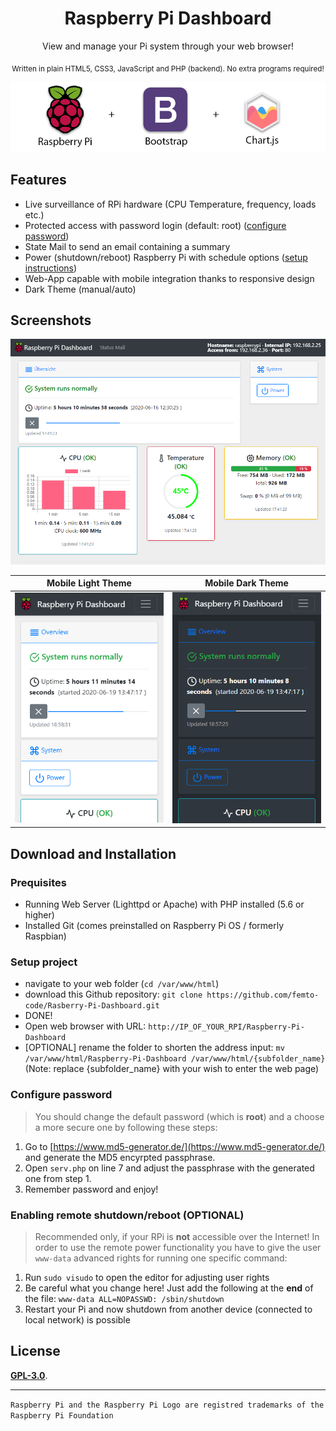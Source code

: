 # <div align="center">Raspberry Pi Dashboard</div>

<div align="center">View and manage your Pi system through your web browser!</div>
<p align="center"><sub>Written in plain HTML5, CSS3, JavaScript and PHP (backend). No extra programs required!</sub></p>

![Intro](img/intro.png?raw=true "Components of this project")

## Features

- Live surveillance of RPi hardware (CPU Temperature, frequency, loads etc.)
- Protected access with password login (default: root) ([configure password](https://github.com/femto-code/Rasberry-Pi-Dashboard#configure-password))
- State Mail to send an email containing a summary
- Power (shutdown/reboot) Raspberry Pi with schedule options ([setup instructions](https://github.com/femto-code/Rasberry-Pi-Dashboard#setup-project))
- Web-App capable with mobile integration thanks to responsive design
- Dark Theme (manual/auto)

## Screenshots

![Preview](img/preview.png?raw=true "Preview of dashboard in a web browser")

| Mobile Light Theme                                | Mobile Dark Theme                               |
|:-------------------------------------------------:|:-----------------------------------------------:|
| ![](img/m2.png?raw=true)                          |                ![](img/m1.png?raw=true)         |

## Download and Installation

### Prequisites

- Running Web Server (Lighttpd or Apache) with PHP installed (5.6 or higher)
- Installed Git (comes preinstalled on Raspberry Pi OS / formerly Raspbian)

### Setup project

- navigate to your web folder (`cd /var/www/html`)
- download this Github repository: `git clone https://github.com/femto-code/Rasberry-Pi-Dashboard.git`
- DONE!
- Open web browser with URL: `http://IP_OF_YOUR_RPI/Raspberry-Pi-Dashboard`
- [OPTIONAL] rename the folder to shorten the address input: `mv /var/www/html/Raspberry-Pi-Dashboard /var/www/html/{subfolder_name}` (Note: replace {subfolder_name} with your wish to enter the web page)

### Configure password

>You should change the default password (which is **root**) and a choose a more secure one by following these steps:
1. Go to [https://www.md5-generator.de/](https://www.md5-generator.de/) and generate the MD5 encyrpted passphrase.
2. Open `serv.php` on line 7 and adjust the passphrase with the generated one from step 1.
3. Remember password and enjoy!

### Enabling remote shutdown/reboot (OPTIONAL)
> Recommended only, if your RPi is **not** accessible over the Internet!
In order to use the remote power functionality you have to give the user `www-data` advanced rights for running one specific command:
1. Run `sudo visudo` to open the editor for adjusting user rights
2. Be careful what you change here! Just add the following at the **end** of the file: `www-data ALL=NOPASSWD: /sbin/shutdown`
3. Restart your Pi and now shutdown from another device (connected to local network) is possible

## License

[**GPL-3.0**](LICENSE).

---

`Raspberry Pi and the Raspberry Pi Logo are registred trademarks of the Raspberry Pi Foundation`
